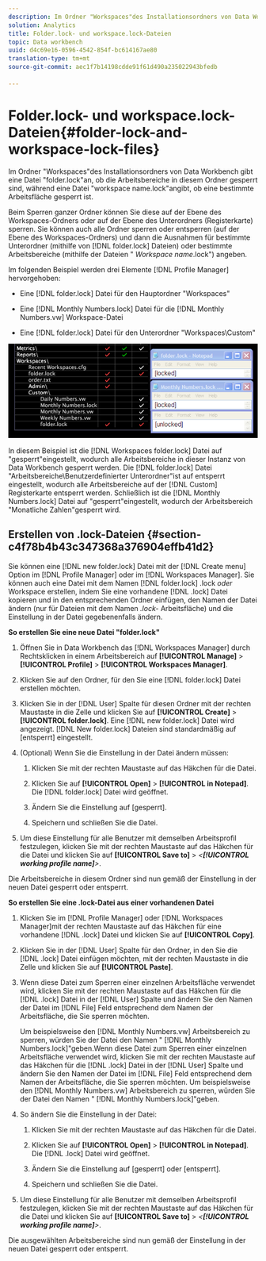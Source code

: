 ```yaml
---
description: Im Ordner "Workspaces"des Installationsordners von Data Workbench gibt eine Datei "folder.lock"an, ob die Arbeitsbereiche in diesem Ordner gesperrt sind, während eine Datei "workspace name.lock"angibt, ob eine bestimmte Arbeitsfläche gesperrt ist.
solution: Analytics
title: Folder.lock- und workspace.lock-Dateien
topic: Data workbench
uuid: d4c69e16-0596-4542-854f-bc614167ae80
translation-type: tm+mt
source-git-commit: aec1f7b14198cdde91f61d490a235022943bfedb

---
```



# Folder.lock- und workspace.lock-Dateien{#folder-lock-and-workspace-lock-files}

Im Ordner &quot;Workspaces&quot;des Installationsordners von Data Workbench gibt eine Datei &quot;folder.lock&quot;an, ob die Arbeitsbereiche in diesem Ordner gesperrt sind, während eine Datei &quot;workspace name.lock&quot;angibt, ob eine bestimmte Arbeitsfläche gesperrt ist.

Beim Sperren ganzer Ordner können Sie diese auf der Ebene des Workspaces-Ordners oder auf der Ebene des Unterordners (Registerkarte) sperren. Sie können auch alle Ordner sperren oder entsperren (auf der Ebene des Workspaces-Ordners) und dann die Ausnahmen für bestimmte Unterordner (mithilfe von [!DNL folder.lock] Dateien) oder bestimmte Arbeitsbereiche (mithilfe der Dateien &quot; *Workspace name*.lock&quot;) angeben.

Im folgenden Beispiel werden drei Elemente [!DNL Profile Manager] hervorgehoben:

* Eine [!DNL folder.lock] Datei für den Hauptordner &quot;Workspaces&quot;
* Eine [!DNL Monthly Numbers.lock] Datei für die [!DNL Monthly Numbers.vw] Workspace-Datei

* Eine [!DNL folder.lock] Datei für den Unterordner &quot;Workspaces\Custom&quot;

![](assets/wsp_Locking_lockFiles.png)

In diesem Beispiel ist die [!DNL Workspaces folder.lock] Datei auf &quot;gesperrt&quot;eingestellt, wodurch alle Arbeitsbereiche in dieser Instanz von Data Workbench gesperrt werden. Die [!DNL folder.lock] Datei &quot;Arbeitsbereiche\Benutzerdefinierter Unterordner&quot;ist auf entsperrt eingestellt, wodurch alle Arbeitsbereiche auf der [!DNL Custom] Registerkarte entsperrt werden. Schließlich ist die [!DNL Monthly Numbers.lock] Datei auf &quot;gesperrt&quot;eingestellt, wodurch der Arbeitsbereich &quot;Monatliche Zahlen&quot;gesperrt wird.

## Erstellen von .lock-Dateien {#section-c4f78b4b43c347368a376904effb41d2}

Sie können eine [!DNL new folder.lock] Datei mit der [!DNL Create menu] Option im [!DNL Profile Manager] oder im [!DNL Workspaces Manager]. Sie können auch eine Datei mit dem Namen [!DNL folder.lock] .lock *oder* Workspace erstellen, indem Sie eine vorhandene [!DNL .lock] Datei kopieren und in den entsprechenden Ordner einfügen, den Namen der Datei ändern (nur für Dateien mit dem Namen *.lock-* Arbeitsfläche) und die Einstellung in der Datei gegebenenfalls ändern.

**So erstellen Sie eine neue Datei &quot;folder.lock&quot;**

1. Öffnen Sie in Data Workbench das [!DNL Workspaces Manager] durch Rechtsklicken in einem Arbeitsbereich auf **[!UICONTROL Manage]** > **[!UICONTROL Profile]** > **[!UICONTROL Workspaces Manager]**.
1. Klicken Sie auf den Ordner, für den Sie eine [!DNL folder.lock] Datei erstellen möchten.
1. Klicken Sie in der [!DNL User] Spalte für diesen Ordner mit der rechten Maustaste in die Zelle und klicken Sie auf **[!UICONTROL Create]** > **[!UICONTROL folder.lock]**. Eine [!DNL new folder.lock] Datei wird angezeigt. [!DNL New folder.lock] Dateien sind standardmäßig auf [entsperrt] eingestellt.
1. (Optional) Wenn Sie die Einstellung in der Datei ändern müssen:

   1. Klicken Sie mit der rechten Maustaste auf das Häkchen für die Datei.
   1. Klicken Sie auf **[!UICONTROL Open]** > **[!UICONTROL in Notepad]**. Die [!DNL folder.lock] Datei wird geöffnet.

   1. Ändern Sie die Einstellung auf [gesperrt].
   1. Speichern und schließen Sie die Datei.

1. Um diese Einstellung für alle Benutzer mit demselben Arbeitsprofil festzulegen, klicken Sie mit der rechten Maustaste auf das Häkchen für die Datei und klicken Sie auf **[!UICONTROL Save to]** > *&lt;**[!UICONTROL working profile name]**>*.

Die Arbeitsbereiche in diesem Ordner sind nun gemäß der Einstellung in der neuen Datei gesperrt oder entsperrt.

**So erstellen Sie eine .lock-Datei aus einer vorhandenen Datei**

1. Klicken Sie im [!DNL Profile Manager] oder [!DNL Workspaces Manager]mit der rechten Maustaste auf das Häkchen für eine vorhandene [!DNL .lock] Datei und klicken Sie auf **[!UICONTROL Copy]**.
1. Klicken Sie in der [!DNL User] Spalte für den Ordner, in den Sie die [!DNL .lock] Datei einfügen möchten, mit der rechten Maustaste in die Zelle und klicken Sie auf **[!UICONTROL Paste]**.
1. Wenn diese Datei zum Sperren einer einzelnen Arbeitsfläche verwendet wird, klicken Sie mit der rechten Maustaste auf das Häkchen für die [!DNL .lock] Datei in der [!DNL User] Spalte und ändern Sie den Namen der Datei im [!DNL File] Feld entsprechend dem Namen der Arbeitsfläche, die Sie sperren möchten.

   Um beispielsweise den [!DNL Monthly Numbers.vw] Arbeitsbereich zu sperren, würden Sie der Datei den Namen &quot; [!DNL Monthly Numbers.lock]&quot;geben.Wenn diese Datei zum Sperren einer einzelnen Arbeitsfläche verwendet wird, klicken Sie mit der rechten Maustaste auf das Häkchen für die [!DNL .lock] Datei in der [!DNL User] Spalte und ändern Sie den Namen der Datei im [!DNL File] Feld entsprechend dem Namen der Arbeitsfläche, die Sie sperren möchten. Um beispielsweise den [!DNL Monthly Numbers.vw] Arbeitsbereich zu sperren, würden Sie der Datei den Namen &quot; [!DNL Monthly Numbers.lock]&quot;geben.

1. So ändern Sie die Einstellung in der Datei:

   1. Klicken Sie mit der rechten Maustaste auf das Häkchen für die Datei.
   1. Klicken Sie auf **[!UICONTROL Open]** > **[!UICONTROL in Notepad]**. Die [!DNL .lock] Datei wird geöffnet.

   1. Ändern Sie die Einstellung auf [gesperrt] oder [entsperrt].
   1. Speichern und schließen Sie die Datei.

1. Um diese Einstellung für alle Benutzer mit demselben Arbeitsprofil festzulegen, klicken Sie mit der rechten Maustaste auf das Häkchen für die Datei und klicken Sie auf **[!UICONTROL Save to]** > *&lt;**[!UICONTROL working profile name]**>*.

Die ausgewählten Arbeitsbereiche sind nun gemäß der Einstellung in der neuen Datei gesperrt oder entsperrt.
